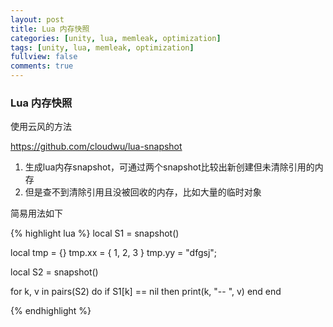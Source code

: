 ```yaml
---
layout: post
title: Lua 内存快照
categories: [unity, lua, memleak, optimization]
tags: [unity, lua, memleak, optimization]
fullview: false
comments: true
---
```



### Lua 内存快照

使用云风的方法

https://github.com/cloudwu/lua-snapshot

1. 生成lua内存snapshot，可通过两个snapshot比较出新创建但未清除引用的内存
1. 但是查不到清除引用且没被回收的内存，比如大量的临时对象

简易用法如下

{% highlight lua %}
local S1 = snapshot()

local tmp = {}
tmp.xx = { 1, 2, 3 }
tmp.yy = "dfgsj";

local S2 = snapshot()

for k, v in pairs(S2) do
	if S1[k] == nil then
		print(k, "-- ", v)
	end
end

{% endhighlight %}


